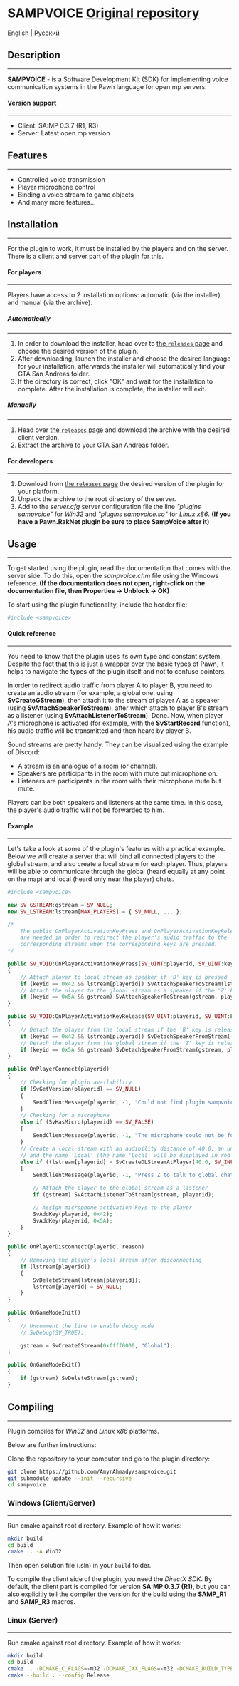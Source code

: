 # **SAMPVOICE** [Original repository](https://github.com/CyberMor/sampvoice)
English | [Русский](https://github.com/AmyrAhmady/sampvoice/blob/master/README.ru.md)

## Description
---------------------------------
**SAMPVOICE** - is a Software Development Kit (SDK) for implementing voice communication systems in the Pawn language for open.mp servers.

#### Version support
----------------------------------
* Client: SA:MP 0.3.7 (R1, R3)
* Server: Latest open.mp version

## Features
---------------------------------
* Controlled voice transmission
* Player microphone control
* Binding a voice stream to game objects
* And many more features...

## Installation
---------------------------------
For the plugin to work, it must be installed by the players and on the server. There is a client and server part of the plugin for this.

#### For players
---------------------------------
Players have access to 2 installation options: automatic (via the installer) and manual (via the archive).

##### Automatically
---------------------------------
1. In order to download the installer, head over to [the `releases` page](https://github.com/AmyrAhmady/sampvoice/releases) and choose the desired version of the plugin.
2. After downloading, launch the installer and choose the desired language for your installation, afterwards the installer will automatically find your GTA San Andreas folder.
3. If the directory is correct, click "OK" and wait for the installation to complete. After the installation is complete, the installer will exit.

##### Manually
---------------------------------
1. Head over [the `releases` page](https://github.com/AmyrAhmady/sampvoice/releases) and download the archive with the desired client version.
2. Extract the archive to your GTA San Andreas folder.

#### For developers
---------------------------------
1. Download from [the `releases` page](https://github.com/AmyrAhmady/sampvoice/releases) the desired version of the plugin for your platform.
2. Unpack the archive to the root directory of the server.
3. Add to the *server.cfg* server configuration file the line *"plugins sampvoice"* for *Win32* and *"plugins sampvoice.so"* for *Linux x86*. **(If you have a Pawn.RakNet plugin be sure to place SampVoice after it)**

## Usage
---------------------------------
To get started using the plugin, read the documentation that comes with the server side. To do this, open the *sampvoice.chm* file using the Windows reference. **(If the documentation does not open, right-click on the documentation file, then Properties -> Unblock -> OK)**

To start using the plugin functionality, include the header file:
```php
#include <sampvoice>
```

#### Quick reference
---------------------------------
You need to know that the plugin uses its own type and constant system. Despite the fact that this is just a wrapper over the basic types of Pawn, it helps to navigate the types of the plugin itself and not to confuse pointers.

In order to redirect audio traffic from player A to player B, you need to create an audio stream (for example, a global one, using **SvCreateGStream**), then attach it to the stream of player A as a speaker (using **SvAttachSpeakerToStream**), after which attach to player B's stream as a listener (using **SvAttachListenerToStream**). Done. Now, when player A's microphone is activated (for example, with the **SvStartRecord** function), his audio traffic will be transmitted and then heard by player B.

Sound streams are pretty handy. They can be visualized using the example of Discord:
* A stream is an analogue of a room (or channel).
* Speakers are participants in the room with mute but microphone on.
* Listeners are participants in the room with their microphone mute but mute.

Players can be both speakers and listeners at the same time. In this case, the player's audio traffic will not be forwarded to him.

#### Example
---------------------------------
Let's take a look at some of the plugin's features with a practical example. Below we will create a server that will bind all connected players to the global stream, and also create a local stream for each player. Thus, players will be able to communicate through the global (heard equally at any point on the map) and local (heard only near the player) chats.
```php
#include <sampvoice>

new SV_GSTREAM:gstream = SV_NULL;
new SV_LSTREAM:lstream[MAX_PLAYERS] = { SV_NULL, ... };

/*
    The public OnPlayerActivationKeyPress and OnPlayerActivationKeyRelease
    are needed in order to redirect the player's audio traffic to the
    corresponding streams when the corresponding keys are pressed.
*/

public SV_VOID:OnPlayerActivationKeyPress(SV_UINT:playerid, SV_UINT:keyid) 
{
    // Attach player to local stream as speaker if 'B' key is pressed
    if (keyid == 0x42 && lstream[playerid]) SvAttachSpeakerToStream(lstream[playerid], playerid);
    // Attach the player to the global stream as a speaker if the 'Z' key is pressed
    if (keyid == 0x5A && gstream) SvAttachSpeakerToStream(gstream, playerid);
}

public SV_VOID:OnPlayerActivationKeyRelease(SV_UINT:playerid, SV_UINT:keyid)
{
    // Detach the player from the local stream if the 'B' key is released
    if (keyid == 0x42 && lstream[playerid]) SvDetachSpeakerFromStream(lstream[playerid], playerid);
    // Detach the player from the global stream if the 'Z' key is released
    if (keyid == 0x5A && gstream) SvDetachSpeakerFromStream(gstream, playerid);
}

public OnPlayerConnect(playerid)
{
    // Checking for plugin availability
    if (SvGetVersion(playerid) == SV_NULL)
    {
        SendClientMessage(playerid, -1, "Could not find plugin sampvoice.");
    }
    // Checking for a microphone
    else if (SvHasMicro(playerid) == SV_FALSE)
    {
        SendClientMessage(playerid, -1, "The microphone could not be found.");
    }
    // Create a local stream with an audibility distance of 40.0, an unlimited number of listeners
    // and the name 'Local' (the name 'Local' will be displayed in red in the players' speakerlist)
    else if ((lstream[playerid] = SvCreateDLStreamAtPlayer(40.0, SV_INFINITY, playerid, 0xff0000ff, "Local")))
    {
        SendClientMessage(playerid, -1, "Press Z to talk to global chat and B to talk to local chat.");

        // Attach the player to the global stream as a listener
        if (gstream) SvAttachListenerToStream(gstream, playerid);

        // Assign microphone activation keys to the player
        SvAddKey(playerid, 0x42);
        SvAddKey(playerid, 0x5A);
    }
}

public OnPlayerDisconnect(playerid, reason)
{
    // Removing the player's local stream after disconnecting
    if (lstream[playerid])
    {
        SvDeleteStream(lstream[playerid]);
        lstream[playerid] = SV_NULL;
    }
}

public OnGameModeInit()
{
    // Uncomment the line to enable debug mode
    // SvDebug(SV_TRUE);

    gstream = SvCreateGStream(0xffff0000, "Global");
}

public OnGameModeExit()
{
    if (gstream) SvDeleteStream(gstream);
}
```

## Compiling
---------------------------------
Plugin compiles for *Win32* and *Linux x86* platforms.

Below are further instructions:

Clone the repository to your computer and go to the plugin directory:
```sh
git clone https://github.com/AmyrAhmady/sampvoice.git
git submodule update --init --recursive
cd sampvoice
```

### Windows (Client/Server)
---------------------------------
Run cmake against root directory. Example of how it works:
```sh
mkdir build
cd build
cmake .. -A Win32
```
Then open solution file (.sln) in your `build` folder.  

To compile the client side of the plugin, you need the *DirectX SDK*. By default, the client part is compiled for version **SA:MP 0.3.7 (R1)**, but you can also explicitly tell the compiler the version for the build using the **SAMP_R1** and **SAMP_R3** macros.

### Linux (Server)
---------------------------------
Run cmake against root directory. Example of how it works:
```sh
mkdir build
cd build
cmake .. -DCMAKE_C_FLAGS=-m32 -DCMAKE_CXX_FLAGS=-m32 -DCMAKE_BUILD_TYPE=Release
cmake --build . --config Release
```
